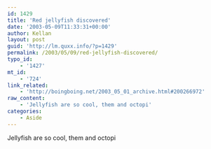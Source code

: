 ```yaml
---
id: 1429
title: 'Red jellyfish discovered'
date: '2003-05-09T11:33:31+00:00'
author: Kellan
layout: post
guid: 'http://lm.quxx.info/?p=1429'
permalink: /2003/05/09/red-jellyfish-discovered/
typo_id:
    - '1427'
mt_id:
    - '724'
link_related:
    - 'http://boingboing.net/2003_05_01_archive.html#200266972'
raw_content:
    - 'Jellyfish are so cool, them and octopi'
categories:
    - Aside
---
```


Jellyfish are so cool, them and octopi